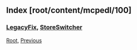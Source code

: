 
## Index [root/content/mcpedl/100]
### [LegacyFix](./LegacyFix), [StoreSwitcher](./StoreSwitcher)
[Root](/), [Previous](././)
